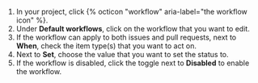 1. In your project, click {% octicon "workflow" aria-label="the workflow icon" %}.
1. Under **Default workflows**, click on the workflow that you want to edit.
1. If the workflow can apply to both issues and pull requests, next to **When**, check the item type(s) that you want to act on.
1. Next to **Set**, choose the value that you want to set the status to.
1. If the workflow is disabled, click the toggle next to **Disabled** to enable the workflow.
